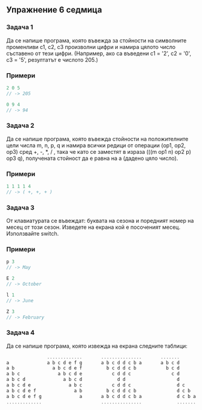 ## Упражнение 6 седмица ##

### Задача 1 ###

Да се напише програма, която въвежда за стойности на символните променливи c1, c2, c3 произволни цифри и намира цялото число съставено от тези цифри. (Например, ако са въведени c1 = '2', c2 = '0', c3 = '5', резултатът е числото 205.)

### Примери ###

```c++
2 0 5
// -> 205

0 9 4
// -> 94
```

### Задача 2 ###

Да се напише програма, която въвежда стойности на положителните цели числа m, n, p, q и намира всички редици от операции (op1, op2, op3) сред +, -, *, / , така че като се заместят в израза (((m op1 n) op2 p) op3 q), получената стойност да е равна на а (дадено цяло число).
 
### Примери ###

```c++
1 1 1 1 4
// -> ( +, +, + )  
``` 

### Задача 3 ###

От клавиатурата се въвеждат: буквата на сезона и поредният номер на месец от този сезон. Изведете на екрана кой е посоченият месец. Използвайте switch.

### Примери ###

```c++
p 3
// -> May

E 2
// -> October

l 1
// -> June

Z 3
// -> February
```

### Задача 4 ###

Да се напише програма, която извежда на екрана следните таблици:

```c++
               .............       ...............       .......
a              a b c d e f g       a b c d d c b a       a b c d
a b              a b c d e f         b c d d c b           b c d
a b c              a b c d e           c d d c               c d
a b c d              a b c d             d d                   d
a b c d e              a b c           c d d c                 d c
a b c d e f              a b         b c d d c b               d c b
a b c d e f g              a       a b c d d c b a             d c b a
.............                      ...............             .......
```




